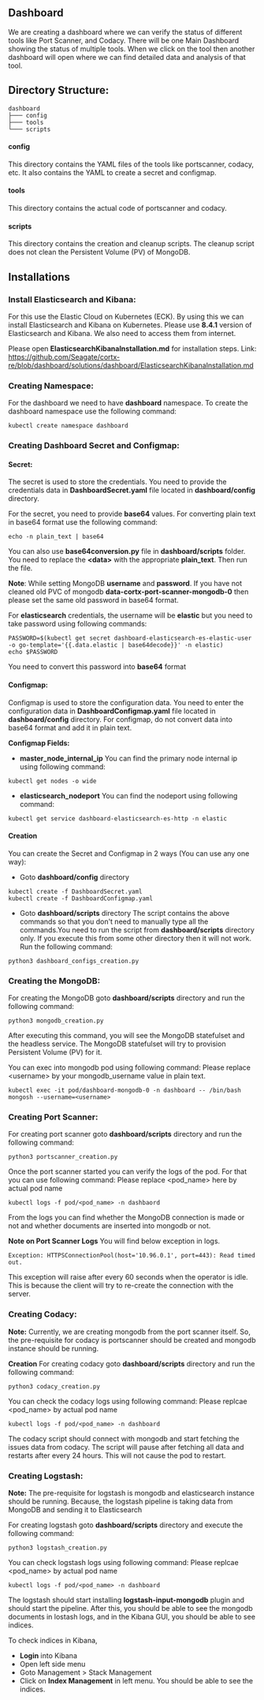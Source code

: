## Dashboard

We are creating a dashboard where we can verify the status of different tools like Port Scanner, and Codacy. There will be one Main Dashboard showing the status of multiple tools. When we click on the tool then another dashboard will open where we can find detailed data and analysis of that tool.

## Directory Structure:

```
dashboard
├─── config
├─── tools
└─── scripts
```

#### config

This directory contains the YAML files of the tools like portscanner, codacy, etc. It also contains the YAML to create a secret and configmap.

#### tools

This directory contains the actual code of portscanner and codacy.

#### scripts

This directory contains the creation and cleanup scripts. The cleanup script does not clean the Persistent Volume (PV) of MongoDB.

## Installations

### Install Elasticsearch and Kibana:

For this use the Elastic Cloud on Kubernetes (ECK). By using this we can install Elasticsearch and Kibana on Kubernetes.
Please use **8.4.1** version of Elasticsearch and Kibana. We also need to access them from internet.

Please open **ElasticsearchKibanaInstallation.md** for installation steps.
Link: https://github.com/Seagate/cortx-re/blob/dashboard/solutions/dashboard/ElasticsearchKibanaInstallation.md

### Creating Namespace:

For the dashboard we need to have **dashboard** namespace. To create the dashboard namespace use the following command:

```
kubectl create namespace dashboard
```

### Creating Dashboard Secret and Configmap:

#### Secret:

The secret is used to store the credentials. You need to provide the credentials data in **DashboardSecret.yaml** file located in **dashboard/config** directory.

For the secret, you need to provide **base64** values. For converting plain text in base64 format use the following command:

```
echo -n plain_text | base64
```

You can also use **base64conversion.py** file in **dashboard/scripts** folder. You need to replace the **\<data>** with the appropriate **plain_text**. Then run the file.

**Note**:
While setting MongoDB **username** and **password**. If you have not cleaned old PVC of mongodb **data-cortx-port-scanner-mongodb-0** then please set the same old password in base64 format.

For **elasticsearch** credentials, the username will be **elastic** but you need to take password using following commands:

```
PASSWORD=$(kubectl get secret dashboard-elasticsearch-es-elastic-user -o go-template='{{.data.elastic | base64decode}}' -n elastic)
echo $PASSWORD
```

You need to convert this password into **base64** format

#### Configmap:

Configmap is used to store the configuration data. You need to enter the configuration data in **DashboardConfigmap.yaml** file located in **dashboard/config** directory. For configmap, do not convert data into base64 format and add it in plain text.

**Configmap Fields:**

- **master_node_internal_ip**
  You can find the primary node internal ip using following command:

```
kubectl get nodes -o wide
```

- **elasticsearch_nodeport**
  You can find the nodeport using following command:

```
kubectl get service dashboard-elasticsearch-es-http -n elastic
```

#### Creation

You can create the Secret and Configmap in 2 ways (You can use any one way):

- Goto **dashboard/config** directory

```
kubectl create -f DashboardSecret.yaml
kubectl create -f DashboardConfigmap.yaml
```

- Goto **dashboard/scripts** directory
  The script contains the above commands so that you don't need to manually type all the commands.You need to run the script from **dashboard/scripts** directory only. If you execute this from some other directory then it will not work.
  Run the following command:

```
python3 dashboard_configs_creation.py
```

### Creating the MongoDB:

For creating the MongoDB goto **dashboard/scripts** directory and run the following command:

```
python3 mongodb_creation.py
```

After executing this command, you will see the MongoDB statefulset and the headless service.
The MongoDB statefulset will try to provision Persistent Volume (PV) for it.

You can exec into mongodb pod using following command:
Please replace \<username> by your mongodb_username value in plain text.

```
kubectl exec -it pod/dashboard-mongodb-0 -n dashboard -- /bin/bash
mongosh --username=<username>
```

### Creating Port Scanner:

For creating port scanner goto **dashboard/scripts** directory and run the following command:

```
python3 portscanner_creation.py
```

Once the port scanner started you can verify the logs of the pod. For that you can use following command:
Please replace <pod_name> here by actual pod name

```
kubectl logs -f pod/<pod_name> -n dashbaord
```

From the logs you can find whether the MongoDB connection is made or not and whether documents are inserted into mongodb or not.

**Note on Port Scanner Logs**
You will find below exception in logs.

```
Exception: HTTPSConnectionPool(host='10.96.0.1', port=443): Read timed out.
```

This exception will raise after every 60 seconds when the operator is idle. This is because the client will try to re-create the connection with the server.

### Creating Codacy:

**Note:**
Currently, we are creating mongodb from the port scanner itself. So, the pre-requisite for codacy is portscanner should be created and mongodb instance should be running.

**Creation**
For creating codacy goto **dashboard/scripts** directory and run the following command:

```
python3 codacy_creation.py
```

You can check the codacy logs using following command:
Please replcae <pod_name> by actual pod name

```
kubectl logs -f pod/<pod_name> -n dashboard
```

The codacy script should connect with mongodb and start fetching the issues data from codacy. The script will pause after fetching all data and restarts after every 24 hours. This will not cause the pod to restart.

### Creating Logstash:

**Note:**
The pre-requisite for logstash is mongodb and elasticsearch instance should be running. Because, the logstash pipeline is taking data from MongoDB and sending it to Elasticsearch

For creating logstash goto **dashboard/scripts** directory and execute the following command:

```
python3 logstash_creation.py
```

You can check logstash logs using following command:
Please replcae <pod_name> by actual pod name

```
kubectl logs -f pod/<pod_name> -n dashboard
```

The logstash should start installing **logstash-input-mongodb** plugin and should start the pipeline. After this, you should be able to see the mongodb documents in lostash logs, and in the Kibana GUI, you should be able to see indices.

To check indices in Kibana,

- **Login** into Kibana
- Open left side menu
- Goto Management > Stack Management
- Click on **Index Management** in left menu.
  You should be able to see the indices.
